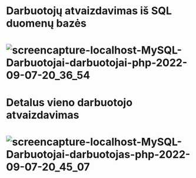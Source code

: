 # Darbuotojų atvaizdavimas iš SQL duomenų bazės
# ![screencapture-localhost-MySQL-Darbuotojai-darbuotojai-php-2022-09-07-20_36_54](https://user-images.githubusercontent.com/107037107/188943358-f3856e67-baa4-4b45-98cf-639cff812154.png)
# Detalus vieno darbuotojo atvaizdavimas
# ![screencapture-localhost-MySQL-Darbuotojai-darbuotojas-php-2022-09-07-20_45_07](https://user-images.githubusercontent.com/107037107/188944694-de4a449b-5121-4a6b-a38b-3ecc256e1f22.png)

